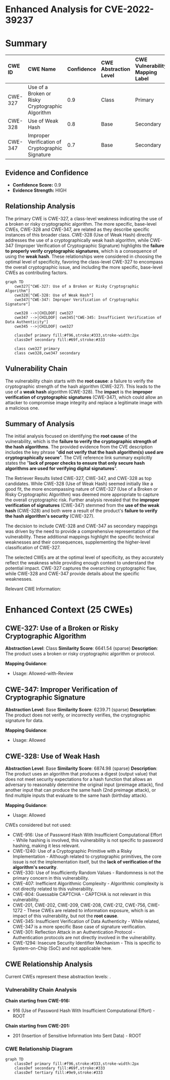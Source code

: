 # Enhanced Analysis for CVE-2022-39237

# Summary
| CWE ID  | CWE Name                                                        | Confidence | CWE Abstraction Level | CWE Vulnerability Mapping Label | CWE-Vulnerability Mapping Notes |
| :-------- | :-------------------------------------------------------------- | :--------- | :---------------------- | :------------------------------ | :------------------------------ |
| CWE-327   | Use of a Broken or Risky Cryptographic Algorithm              | 0.9        | Class                   | Primary                         | Allowed-with-Review             |
| CWE-328   | Use of Weak Hash                                              | 0.8        | Base                    | Secondary                       | Allowed                         |
| CWE-347   | Improper Verification of Cryptographic Signature              | 0.7        | Base                    | Secondary                       | Allowed                         |

## Evidence and Confidence

*   **Confidence Score:** 0.9
*   **Evidence Strength:** HIGH

## Relationship Analysis
The primary CWE is CWE-327, a class-level weakness indicating the use of a broken or risky cryptographic algorithm. The more specific, base-level CWEs, CWE-328 and CWE-347, are related as they describe specific instances of this broader class. CWE-328 (Use of Weak Hash) directly addresses the use of a cryptographically weak hash algorithm, while CWE-347 (Improper Verification of Cryptographic Signature) highlights the **failure to properly verify cryptographic signatures**, which is a consequence of using the **weak hash**. These relationships were considered in choosing the optimal level of specificity, favoring the class-level CWE-327 to encompass the overall cryptographic issue, and including the more specific, base-level CWEs as contributing factors.

```mermaid
graph TD
    cwe327["CWE-327: Use of a Broken or Risky Cryptographic Algorithm"]
    cwe328["CWE-328: Use of Weak Hash"]
    cwe347["CWE-347: Improper Verification of Cryptographic Signature"]
    
    cwe328 -->|CHILDOF| cwe327
    cwe347 -->|CHILDOF| cwe345["CWE-345: Insufficient Verification of Data Authenticity"]
    cwe345 -->|CHILDOF| cwe327
    
    classDef primary fill:#f96,stroke:#333,stroke-width:2px
    classDef secondary fill:#69f,stroke:#333
    
    class cwe327 primary
    class cwe328,cwe347 secondary
```

## Vulnerability Chain
The vulnerability chain starts with the **root cause**: a failure to verify the cryptographic strength of the hash algorithm (CWE-327). This leads to the use of a **weak hash** algorithm (CWE-328). The **impact** is the **improper verification of cryptographic signatures** (CWE-347), which could allow an attacker to compromise image integrity and replace a legitimate image with a malicious one.

## Summary of Analysis
The initial analysis focused on identifying the **root cause** of the vulnerability, which is the **failure to verify the cryptographic strength of the hash algorithms**. The provided evidence from the CVE description includes the key phrase "**did not verify that the hash algorithm(s) used are cryptographically secure**". The CVE reference link summary explicitly states the "**lack of proper checks to ensure that only secure hash algorithms are used for verifying digital signatures**".

The Retriever Results listed CWE-327, CWE-347, and CWE-328 as top candidates. While CWE-328 (Use of Weak Hash) seemed initially like a good fit, the more encompassing nature of CWE-327 (Use of a Broken or Risky Cryptographic Algorithm) was deemed more appropriate to capture the overall cryptographic risk. Further analysis revealed that the **improper verification of signatures** (CWE-347) stemmed from the **use of the weak hash** (CWE-328) and both were a result of the product's **failure to verify the hash algorithm's security** (CWE-327).

The decision to include CWE-328 and CWE-347 as secondary mappings was driven by the need to provide a comprehensive representation of the vulnerability. These additional mappings highlight the specific technical weaknesses and their consequences, supplementing the higher-level classification of CWE-327.

The selected CWEs are at the optimal level of specificity, as they accurately reflect the weakness while providing enough context to understand the potential impact. CWE-327 captures the overarching cryptographic flaw, while CWE-328 and CWE-347 provide details about the specific weaknesses.

Relevant CWE Information:

# Enhanced Context (25 CWEs)

## CWE-327: Use of a Broken or Risky Cryptographic Algorithm
**Abstraction Level**: Class
**Similarity Score**: 6641.54 (sparse)
**Description**:
The product uses a broken or risky cryptographic algorithm or protocol.

**Mapping Guidance**:
- Usage: Allowed-with-Review

## CWE-347: Improper Verification of Cryptographic Signature
**Abstraction Level**: Base
**Similarity Score**: 6239.71 (sparse)
**Description**:
The product does not verify, or incorrectly verifies, the cryptographic signature for data.

**Mapping Guidance**:
- Usage: Allowed

## CWE-328: Use of Weak Hash
**Abstraction Level**: Base
**Similarity Score**: 6874.98 (sparse)
**Description**:
The product uses an algorithm that produces a digest (output value) that does not meet security expectations for a hash function that allows an adversary to reasonably determine the original input (preimage attack), find another input that can produce the same hash (2nd preimage attack), or find multiple inputs that evaluate to the same hash (birthday attack).

**Mapping Guidance**:
- Usage: Allowed

CWEs considered but not used:

- CWE-916: Use of Password Hash With Insufficient Computational Effort - While hashing is involved, this vulnerability is not specific to password hashing, making it less relevant.
- CWE-1240: Use of a Cryptographic Primitive with a Risky Implementation - Although related to cryptographic primitives, the core issue is not the implementation itself, but the **lack of verification of the algorithm's security**.
- CWE-330: Use of Insufficiently Random Values - Randomness is not the primary concern in this vulnerability.
- CWE-407: Inefficient Algorithmic Complexity - Algorithmic complexity is not directly related to this vulnerability.
- CWE-804: Guessable CAPTCHA - CAPTCHA is not relevant in this vulnerability.
- CWE-201, CWE-202, CWE-209, CWE-208, CWE-212, CWE-756, CWE-1272 - These CWEs are related to information exposure, which is an impact of this vulnerability, but not the **root cause**.
- CWE-345: Insufficient Verification of Data Authenticity - While related, CWE-347 is a more specific Base case of signature verification.
- CWE-301: Reflection Attack in an Authentication Protocol - Authentication protocols are not directly involved in the vulnerability.
- CWE-1294: Insecure Security Identifier Mechanism - This is specific to System-on-Chip (SoC) and not applicable here.


## CWE Relationship Analysis

Current CWEs represent these abstraction levels: .


### Vulnerability Chain Analysis

**Chain starting from CWE-916:**
- 916 (Use of Password Hash With Insufficient Computational Effort) - ROOT


**Chain starting from CWE-201:**
- 201 (Insertion of Sensitive Information Into Sent Data) - ROOT



### CWE Relationship Diagram

```mermaid
graph TD
    classDef primary fill:#f96,stroke:#333,stroke-width:2px
    classDef secondary fill:#69f,stroke:#333
    classDef tertiary fill:#9e9,stroke:#333
```